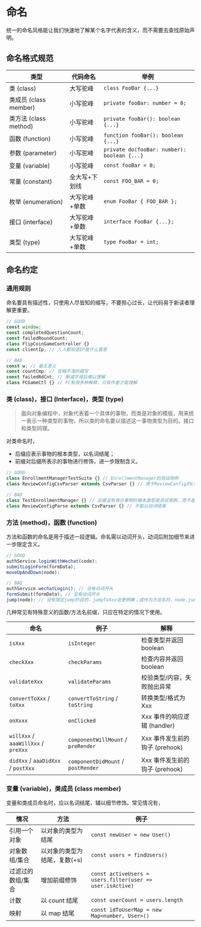 # 命名

统一的命名风格能让我们快速地了解某个名字代表的含义，而不需要去查找原始声明。

## 命名格式规范

| 类型                  | 代码命名      | 举例                                        |
| --------------------- | ------------- | ------------------------------------------- |
| 类 (class)            | 大写驼峰      | `class FooBar {...}`                        |
| 类成员 (class member) | 小写驼峰      | `private fooBar: number = 0;`               |
| 类方法 (class method) | 小写驼峰      | `private fooBar(): boolean {...}`           |
| 函数 (function)       | 小写驼峰      | `function fooBar(): boolean {...}`          |
| 参数 (parameter)      | 小写驼峰      | `private do(fooBar: number): boolean {...}` |
| 变量 (variable)       | 小写驼峰      | `const fooBar = 0;`                         |
| 常量 (constant)       | 全大写+下划线 | `const FOO_BAR = 0;`                        |
| 枚举 (enumeration)    | 大写驼峰+单数 | `enum FooBar { FOO_BAR };`                  |
| 接口 (interface)      | 大写驼峰+单数 | `interface FooBar {...};`                   |
| 类型 (type)           | 大写驼峰+单数 | `type FooBar = int;`                        |

## 命名约定

### 通用规则

命名要具有描述性，只使用人尽皆知的缩写，不要担心过长，让代码易于新读者理解更重要。

```js
// GOOD
const window;
const completedQuestionCount;
const failedRoundCount;
class FlipCoinGameController {}
const clientIp; // 人人都知道IP是什么意思

// BAD
const w; // 毫无意义
const countCmp; // 含糊不清的缩写
const failedRdCnt; // 删减字母后难以理解
class FCGameCtl {} // FC有很多种解释，只有作者才能理解
```

### 类 (class)，接口 (Interface)，类型 (type)

> 面向对象编程中，对象代表着一个具体的事物，而类是对象的模版，用来统一表示一种类型的事物，所以类的命名要以描述这一事物类型为目的。接口和类型同理。

对类命名时，

- 后缀应表示事物的根本类型，以名词结尾；
- 前缀对后缀所表示的事物进行修饰，进一步限制含义。

```js
// GOOD
class EnrollmentManagerTestSuite {} // EnrollmentManager的测试用例
class ReviewConfigCsvParser extends CsvParser {} // 用于ReviewConfig的csv解析器

// BAD
class TestEnrollmentManager {} // 后缀没有表示事物的根本类型是测试用例，而不是Manager
class ReviewConfigParse extends CsvParser {} // 不能以动词结尾
```

### 方法 (method)，函数 (function)

方法和函数的命名是用于描述一段逻辑。命名需以动词开头，动词后附加细节来进一步限定含义。

```js
// GOOD
authService.loginWithWechat(code);
submitLoginForm(formData);
moveUpAndDown(node);

// BAD
authService.wechatLogin(); // 没有动词开头
formSubmit(formData); // 没有动词开头
jump(node); // 没有限定jump的目的，jumpToXxx会更明确；或作为方法名时，node.jump()可以理解。
```

几种常见有特殊意义的函数/方法名前缀，只应在特定的情况下使用。

| 命名                                | 例子                               | 解释                           |
| ----------------------------------- | ---------------------------------- | ------------------------------ |
| `isXxx`                             | `isInteger`                        | 检查类型并返回 boolean         |
| `checkXxx`                          | `checkParams`                      | 检查内容并返回 boolean         |
| `validateXxx`                       | `validateParams`                   | 校验类型/内容，失败抛出异常    |
| `convertToXxx` / `toXxx`            | `convertToString` / `toString`     | 转换类型/格式为 Xxx            |
| `onXxxx`                            | `onClicked`                        | Xxx 事件的响应逻辑 (handler)   |
| `willXxx` / `aaaWillXxx` / `preXxx` | `componentWillMount` / `preRender` | Xxx 事件发生前的钩子 (prehook) |
| `didXxx` / `aaaDidXxx` / `postXxx`  | `componentDidMount` / `postRender` | Xxx 事件发生前的钩子 (prehook) |

### 变量 (variable)，类成员 (class member)

变量和类成员命名时，应以名词结尾，辅以细节修饰。常见情况有，

| 情况              | 方法                         | 例子                                                      |
| ----------------- | ---------------------------- | --------------------------------------------------------- |
| 引用一个对象      | 以对象的类型为结尾           | `const newUser = new User()`                              |
| 对象数组/集合     | 以对象的类型为结尾，复数(+s) | `const users = findUsers()`                               |
| 过滤过的数组/集合 | 增加前缀修饰                 | `const activeUsers = users.filter(user => user.isActive)` |
| 计数              | 以 count 结尾                | `const userCount = users.length`                          |
| 映射              | 以 map 结尾                  | `const idToUserMap = new Map<number, User>()`             |

